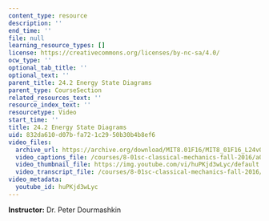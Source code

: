 ```yaml
---
content_type: resource
description: ''
end_time: ''
file: null
learning_resource_types: []
license: https://creativecommons.org/licenses/by-nc-sa/4.0/
ocw_type: ''
optional_tab_title: ''
optional_text: ''
parent_title: 24.2 Energy State Diagrams
parent_type: CourseSection
related_resources_text: ''
resource_index_text: ''
resourcetype: Video
start_time: ''
title: 24.2 Energy State Diagrams
uid: 832da610-d07b-fa72-1c29-50b30b4b8ef6
video_files:
  archive_url: https://archive.org/download/MIT8.01F16/MIT8_01F16_L24v02_360p.mp4
  video_captions_file: /courses/8-01sc-classical-mechanics-fall-2016/a0d9ac3d961359b383e39eaebe74a598_huPKjd3wLyc.vtt
  video_thumbnail_file: https://img.youtube.com/vi/huPKjd3wLyc/default.jpg
  video_transcript_file: /courses/8-01sc-classical-mechanics-fall-2016/f197db5c1cb3d45ee7cf45eb23ea947e_huPKjd3wLyc.pdf
video_metadata:
  youtube_id: huPKjd3wLyc
---
```


**Instructor:** Dr. Peter Dourmashkin

